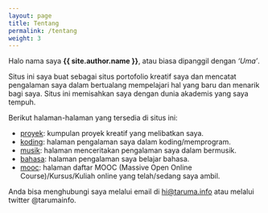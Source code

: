 ```yaml
---
layout: page
title: Tentang
permalink: /tentang
weight: 3
---
```


Halo nama saya **{{ site.author.name }}**, atau biasa dipanggil dengan *‘Uma’*.

Situs ini saya buat sebagai situs portofolio kreatif saya dan mencatat pengalaman saya dalam bertualang mempelajari hal yang baru dan menarik bagi saya. Situs ini memisahkan saya dengan dunia akademis yang saya tempuh. 

Berikut halaman-halaman yang tersedia di situs ini:
- [proyek](/proyek): kumpulan proyek kreatif yang melibatkan saya.
- [koding](/koding): halaman pengalaman saya dalam koding/memprogram.
- [musik](/musik): halaman menceritakan pengalaman saya dalam bermusik.
- [bahasa](/bahasa): halaman pengalaman saya belajar bahasa.
- [mooc](/mooc): halaman daftar MOOC (Massive Open Online Course)/Kursus/Kuliah online yang telah/sedang saya ambil.

Anda bisa menghubungi saya melalui email di hi@taruma.info atau melalui twitter @tarumainfo. 
